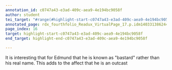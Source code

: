 ```yaml
---
annotation_id: c0747a43-e3ad-409c-aea9-4e194bc9058f
author: student
tei_target: "#range(#highlight-start-c0747a43-e3ad-409c-aea9-4e194bc9058f, #highlight-end-c0747a43-e3ad-409c-aea9-4e194bc9058f)"
annotated_page: rdx_fourthfolio_Readux_VirtualPage_17.p.idm140331386244432
page_index: 16
target: highlight-start-c0747a43-e3ad-409c-aea9-4e194bc9058f
end_target: highlight-end-c0747a43-e3ad-409c-aea9-4e194bc9058f

---
```

It is interesting that for Edmund that he is known as "bastard" rather than his real name. This adds to the affect that he is an outcast 